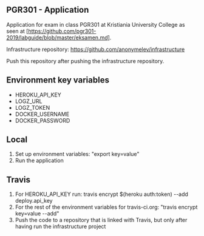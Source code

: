 ## PGR301 - Application
Application for exam in class PGR301 at Kristiania University College as seen at [https://github.com/pgr301-2019/labguide/blob/master/eksamen.md].

Infrastructure repository: https://github.com/anonymelev/infrastructure

Push this repository after pushing the infrastructure repository.

## Environment key variables
* HEROKU_API_KEY
* LOGZ_URL
* LOGZ_TOKEN
* DOCKER_USERNAME
* DOCKER_PASSWORD

## Local 
1. Set up environment variables: "export key=value"
2. Run the application


## Travis
1. For HEROKU_API_KEY run: travis encrypt $(heroku auth:token) --add deploy.api_key
2. For the rest of the environment variables for travis-ci.org: "travis encrypt key=value --add"
3. Push the code to a repository that is linked with Travis, but only after having run the infrastructure project

